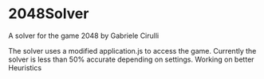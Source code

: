 # 2048Solver
A solver for the game 2048 by Gabriele Cirulli

The solver uses a modified application.js to access the game.
Currently the solver is less than 50% accurate depending on settings.
Working on better Heuristics

